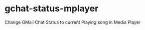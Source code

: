 gchat-status-mplayer
====================

Change GMail Chat Status to current Playing song in Media Player
